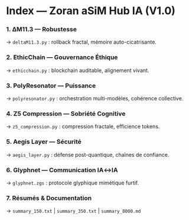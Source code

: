 # Index — Zoran aSiM Hub IA (V1.0)

### 1. ΔM11.3 — Robustesse
→ `deltaM11.3.py` : rollback fractal, mémoire auto-cicatrisante.

### 2. EthicChain — Gouvernance Éthique
→ `ethicchain.py` : blockchain auditable, alignement vivant.

### 3. PolyResonator — Puissance
→ `polyresonator.py` : orchestration multi-modèles, cohérence collective.

### 4. Z5 Compression — Sobriété Cognitive
→ `z5_compression.py` : compression fractale, efficience tokens.

### 5. Aegis Layer — Sécurité
→ `aegis_layer.py` : défense post-quantique, chaînes de confiance.

### 6. Glyphnet — Communication IA↔IA
→ `glyphnet.zgs` : protocole glyphique mimétique furtif.

### 7. Résumés & Documentation
→ `summary_150.txt` | `summary_350.txt` | `summary_8000.md`
